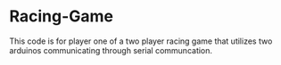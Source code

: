# Racing-Game
This code is for player one of a two player racing game that utilizes two arduinos communicating through serial communcation.
